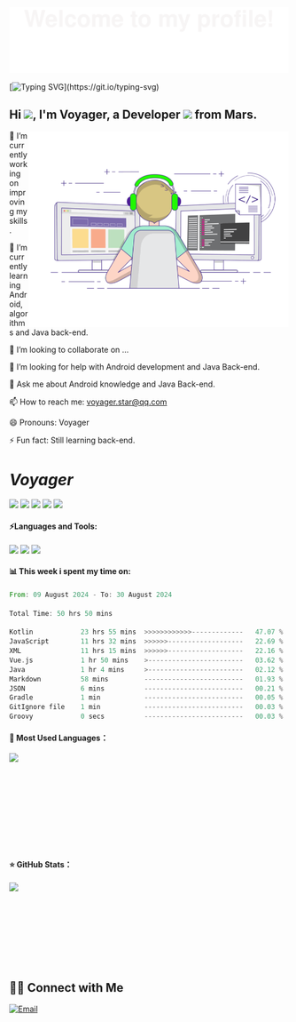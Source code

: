 ![](assets/Bottom_up.svg)

<!--   my-ticker -->    
[![Typing SVG](https://readme-typing-svg.herokuapp.com?color=%2366FFFF&center=true&vCenter=true&width=600&lines=坚信梦想new的出来;祈愿奇迹的力量;)](https://git.io/typing-svg)


## Hi  <img src="https://voyager0587.oss-cn-guangzhou.aliyuncs.com/%E7%AC%94%E8%AE%B0%E5%9B%BE%E7%89%87/202408251849766.gif" width="30px" />, I'm Voyager, a Developer <img src="https://voyager0587.oss-cn-guangzhou.aliyuncs.com/%E7%AC%94%E8%AE%B0%E5%9B%BE%E7%89%87/202408251848113.gif" width="30px" /> from Mars.
<img align="right" alt="GIF" src="https://raw.githubusercontent.com/Wenlong-Guo/open-assets/main/img/blog/gif3.gif" width="470"/>


🔭 I’m currently working on improving my skills.

🌱 I’m currently learning Android, algorithms and Java back-end.

👯 I’m looking to collaborate on ...

🤔 I’m looking for help with Android development and Java Back-end.

💬 Ask me about Android knowledge and Java Back-end.

📫 How to reach me: voyager.star@qq.com

😄 Pronouns: Voyager

⚡ Fun fact: Still learning back-end.

# ***Voyager***




![](https://img.shields.io/badge/Android-Developer-brightgreen) ![](https://img.shields.io/badge/Kotlin-Lover-blueviolet) ![](https://img.shields.io/badge/Java-Enthusiast-yellow) ![](https://img.shields.io/badge/Exp-1+yrs-red) ![](https://komarev.com/ghpvc/?username=Voyager0587&color=dc143c)

#### ⚡Languages and Tools:

<p>

  
  <!-- Your languages and tools. Be careful with the alignment. 
  You can use this sites to get logos: https://www.vectorlogo.zone or https://simpleicons.org/
  -->
  <code><img width="10%" src="https://www.vectorlogo.zone/logos/java/java-ar21.svg"></code>
  <code><img width="10%" src="https://www.vectorlogo.zone/logos/kotlinlang/kotlinlang-ar21.svg"></code>
  <code><img width="10%" src="https://www.vectorlogo.zone/logos/android/android-ar21.svg"></code>
  <br />

</p>

<!--
<div align="center">
    <img  src="https://github-readme-streak-stats.herokuapp.com/?user=Voyager0587&theme=cobalt&hide_border=true" />
</div>


<img src="https://github-readme-activity-graph.vercel.app/graph?username=Voyager0587&theme=react-dark" alt="Voyager's github activity graph"  />
<div align="center">
-->


#### 📊 This week i spent my time on:
<!--START_SECTION:waka-->

```rust
From: 09 August 2024 - To: 30 August 2024

Total Time: 50 hrs 50 mins

Kotlin            23 hrs 55 mins  >>>>>>>>>>>>-------------   47.07 %
JavaScript        11 hrs 32 mins  >>>>>>-------------------   22.69 %
XML               11 hrs 15 mins  >>>>>>-------------------   22.16 %
Vue.js            1 hr 50 mins    >------------------------   03.62 %
Java              1 hr 4 mins     >------------------------   02.12 %
Markdown          58 mins         -------------------------   01.93 %
JSON              6 mins          -------------------------   00.21 %
Gradle            1 min           -------------------------   00.05 %
GitIgnore file    1 min           -------------------------   00.03 %
Groovy            0 secs          -------------------------   00.03 %
```

<!--END_SECTION:waka-->
            
#### 🎋 Most Used Languages：

  
<img width="45%" src="https://github-readme-stats.vercel.app/api/top-langs/?username=Voyager0587&layout=compact&langs_count=8&theme=cobalt" align="left" />


<br><br/><br><br/><br><br/><br><br/><br><br/>
#### ⭐ GitHub Stats：

<img width="42%" src="https://github-readme-stats.vercel.app/api?username=Voyager0587&show_icons=true&theme=cobalt" align="left" />
</div><br/><br/><br/><br/>



  <br/>  <br/>  


  <br>
<h2>🤝🏻 Connect with Me</h2> 





<p align="left">
<a href="mailto:voyager.star@qq.com"><img alt="Email" src="https://img.shields.io/badge/Email-voyager.star@qq.com-blue?style=flat-square&logo=gmail"></a>
</p>














